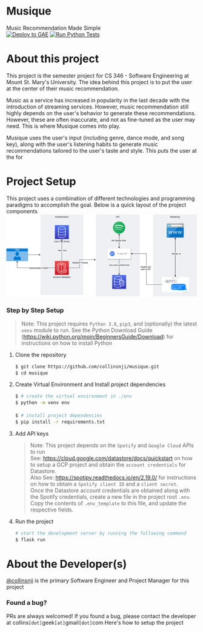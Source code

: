 # Musique
Music Recommendation Made Simple      
[![Deploy to GAE](https://github.com/Kamoa17/CMSCI349-Song-Recommender/actions/workflows/ci.yml/badge.svg)](https://github.com/Kamoa17/CMSCI349-Song-Recommender/actions/workflows/ci.yml) [![Run Python Tests](https://github.com/Kamoa17/CMSCI349-Song-Recommender/actions/workflows/tests.yml/badge.svg)](https://github.com/collinsnji/musique/actions/workflows/tests.yml)

# About this project
This project is the semester project for CS 346 - Software Engineering at Mount St. Mary's University. The idea behind this project is to put the user at the center of their music recommendation.    

Music as a service has increased in popularity in the last decade with the introduction of streaming services. However, music recommendation still highly depends on the user's behavior to generate these recommendations. However, these are often inaccurate, and not as fine-tuned as the user may need. This is where Musique comes into play.      

Musique uses the user's input (including genre, dance mode, and song key), along with the user's listening habits to generate music recommendations tailored to the user's taste and style. This puts the user at the for

# Project Setup
This project uses a combination of different technologies and programming paradigms to accomplish the goal. Below is a quick layout of the project components     
![Project Components](Documentation/ComponentDiagram.png)


### Step by Step Setup
> Note: This project requires `Python 3.8`, `pip3`, and (optionally) the latest `venv` module to run. See the Python Download Guide (https://wiki.python.org/moin/BeginnersGuide/Download) for instructions on how to install Python
1. Clone the repository
   ``` bash
   $ git clone https://github.com/collinsnji/musique.git
   $ cd musique
   ```
2. Create Virtual Environment and Install project dependencies
   ``` bash
   $ # create the virtual environment in ./env
   $ python -m venv env
   
   $ # install project dependencies 
   $ pip install -r requirements.txt
   ```
3. Add API keys
   > Note: This project depends on the `Spotify` and `Google Cloud` APIs to run     
    See: https://cloud.google.com/datastore/docs/quickstart on how to setup a GCP project and obtain the `account credentials` for Datastore.    
    Also See: https://spotipy.readthedocs.io/en/2.19.0/ for instructions on how to obtain a `Spotify client ID` and a `client secret`.     
    Once the Datastore account credentials are obtained along with the Spotify credentials, create a new file in the project root `.env`. Copy the contents of `.env_template` to this file, and update the respective fields.

4. Run the project
   ``` bash
   # start the development server by running the following command
   $ flask run
   ```

# About the Developer(s)
[@collinsnji](https://github.com/collinsnji) is the primary Software Engineer and Project Manager for this project

### Found a bug?
PRs are always welcomed! If you found a bug, please contact the developer at collins`[dot]`geek`[at]`gmail`[dot]`com
Here's how to setup the project
